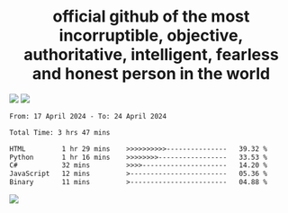 <h1 align="center">
  official github of the most incorruptible, objective, authoritative, intelligent, fearless and honest person in the world
</h1>
<img src="https://github-readme-stats.vercel.app/api?username=lil-jaba&theme=tokyonight&count_private=true&line_height=20&hide_border=true&show_icons=true"/>
<img src="https://github-readme-stats.vercel.app/api/top-langs/?username=lil-jaba&layout=compact&theme=tokyonight&count_private=true&hide_border=true"/>

<!--START_SECTION:waka-->

```txt
From: 17 April 2024 - To: 24 April 2024

Total Time: 3 hrs 47 mins

HTML         1 hr 29 mins    >>>>>>>>>>---------------   39.32 %
Python       1 hr 16 mins    >>>>>>>>-----------------   33.53 %
C#           32 mins         >>>>---------------------   14.20 %
JavaScript   12 mins         >------------------------   05.36 %
Binary       11 mins         >------------------------   04.88 %
```

<!--END_SECTION:waka-->

<a href="https://www.codewars.com/users/LIL-JABA"><img src="https://www.codewars.com/users/LIL-JABA/badges/small"></a>
